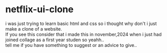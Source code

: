 # netflix-ui-clone
i was just trying to learn basic html and css so i thought why don't i just make a clone of a website.<br>
If you see this consider that i made this in november,2024 when i just had joined collage as a first year studen so yeahh..<br>
tell me if you have something to suggest or an advice to give..<br>

